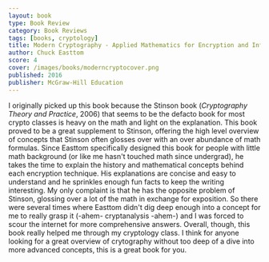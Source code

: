 ```yaml
---
layout: book
type: Book Review
category: Book Reviews
tags: [books, cryptology]
title: Modern Cryptography - Applied Mathematics for Encryption and Information Security 
author: Chuck Easttom
score: 4
cover: /images/books/moderncryptocover.png
published: 2016
publisher: McGraw-Hill Education
---
```


I originally picked up this book because the Stinson book (<i>Cryptography Theory and Practice</i>, 2006) that seems to be the defacto book for most crypto classes is heavy on the math and light on the explanation. This book proved to be a great supplement to Stinson, offering the high level overview of concepts that Stinson often glosses over with an over abundance of math formulas. Since Easttom specifically designed this book for people with little math background (or like me hasn't touched math since undergrad), he takes the time to explain the history and mathematical concepts behind each encryption technique. His explanations are concise and easy to understand and he sprinkles enough fun facts to keep the writing interesting. My only complaint is that he has the opposite problem of Stinson, glossing over a lot of the math in exchange for exposition. So there were several times where Easttom didn't dig deep enough into a concept for me to really grasp it (-ahem- cryptanalysis -ahem-) and I was forced to scour the internet for more comprehensive answers. Overall, though, this book really helped me through my cryptology class. I think for anyone looking for a great overview of crytography without too deep of a dive into more advanced concepts, this is a great book for you.